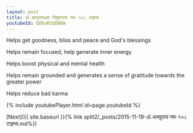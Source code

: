 ```yaml
---
layout: post
title: ॐ छानुराणधरा निषूदनाया नमः १०८ टाइम्स
youtubeId: bDbvMJQEN9k
---
```

 
 
Helps get goodness, bliss and peace and God's blessings
 
Helps remain focused, help generate inner energy 
 
Helps boost physical and mental health 
 
Helps remain grounded and generates a sense of gratitude towards the greater power 
 
Helps reduce bad karma
 
 
 
 


{% include youtubePlayer.html id=page.youtubeId %}
 
[Next]({{ site.baseurl }}{% link  split2/_posts/2015-11-19-ॐ अच्युताय नमः  १०८ टाइम्स.md%})
 
